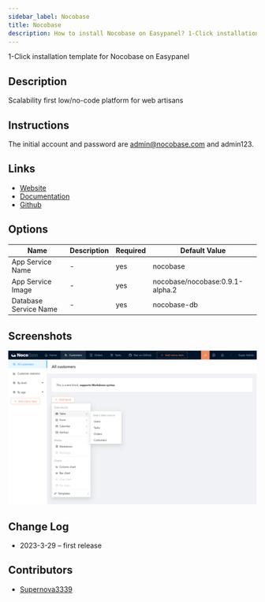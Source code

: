 ```yaml
---
sidebar_label: Nocobase
title: Nocobase
description: How to install Nocobase on Easypanel? 1-Click installation template for Nocobase on Easypanel
---
```


<!-- generated -->

1-Click installation template for Nocobase on Easypanel

## Description

Scalability first low/no-code platform for web artisans

## Instructions

The initial account and password are admin@nocobase.com and admin123.

## Links

- [Website](https://nocobase.com)
- [Documentation](https://docs.nocobase.com)
- [Github](https://github.com/nocobase/nocobase)

## Options

Name | Description | Required | Default Value
-|-|-|-
App Service Name | - | yes | nocobase
App Service Image | - | yes | nocobase/nocobase:0.9.1-alpha.2
Database Service Name | - | yes | nocobase-db

## Screenshots

![Nocobase Screenshot](./assets/screenshot.png)

## Change Log

- 2023-3-29 – first release

## Contributors

- [Supernova3339](https://github.com/Supernova3339)
